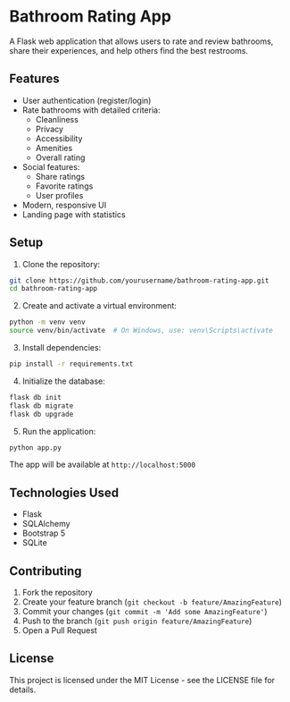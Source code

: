 # Bathroom Rating App

A Flask web application that allows users to rate and review bathrooms, share their experiences, and help others find the best restrooms.

## Features

- User authentication (register/login)
- Rate bathrooms with detailed criteria:
  - Cleanliness
  - Privacy
  - Accessibility
  - Amenities
  - Overall rating
- Social features:
  - Share ratings
  - Favorite ratings
  - User profiles
- Modern, responsive UI
- Landing page with statistics

## Setup

1. Clone the repository:
```bash
git clone https://github.com/yourusername/bathroom-rating-app.git
cd bathroom-rating-app
```

2. Create and activate a virtual environment:
```bash
python -m venv venv
source venv/bin/activate  # On Windows, use: venv\Scripts\activate
```

3. Install dependencies:
```bash
pip install -r requirements.txt
```

4. Initialize the database:
```bash
flask db init
flask db migrate
flask db upgrade
```

5. Run the application:
```bash
python app.py
```

The app will be available at `http://localhost:5000`

## Technologies Used

- Flask
- SQLAlchemy
- Bootstrap 5
- SQLite

## Contributing

1. Fork the repository
2. Create your feature branch (`git checkout -b feature/AmazingFeature`)
3. Commit your changes (`git commit -m 'Add some AmazingFeature'`)
4. Push to the branch (`git push origin feature/AmazingFeature`)
5. Open a Pull Request

## License

This project is licensed under the MIT License - see the LICENSE file for details. 